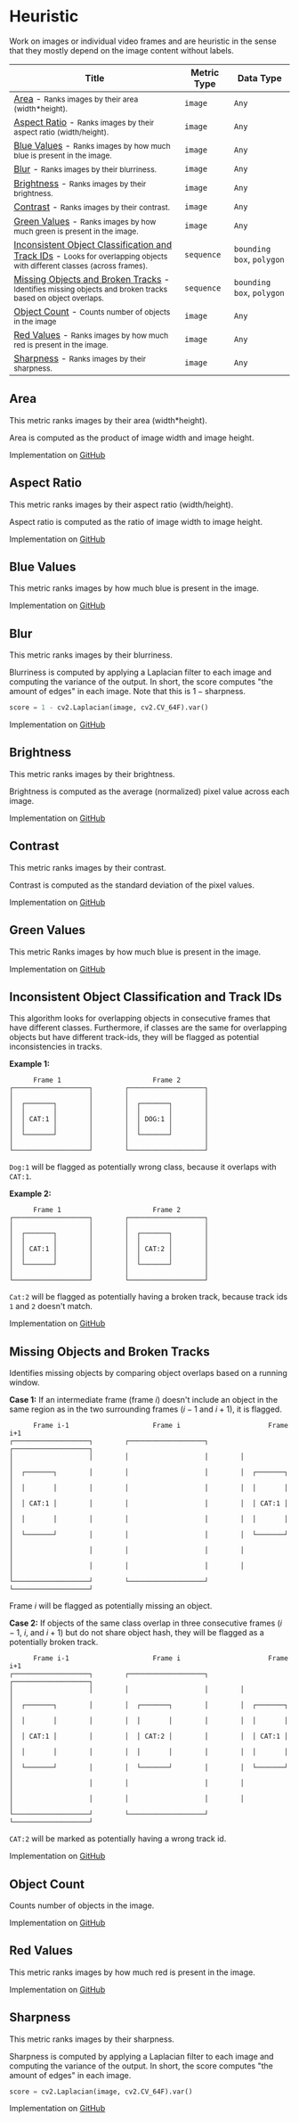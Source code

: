 # Heuristic

Work on images or individual video frames and are heuristic in the sense that they mostly depend on the image content without labels.

| Title                                                                                                                                                                                        | Metric Type | Data Type                 |
|----------------------------------------------------------------------------------------------------------------------------------------------------------------------------------------------| ----------- | ------------------------- |
| [Area](#area) - <small>Ranks images by their area (width\*height).</small>                                                                                                                   | `image`     | `Any`                     |
| [Aspect Ratio](#aspect-ratio) - <small>Ranks images by their aspect ratio (width/height).</small>                                                                                            | `image`     | `Any`                     |
| [Blue Values](#blue-values) - <small>Ranks images by how much blue is present in the image.</small>                                                                                          | `image`     | `Any`                     |
| [Blur](#blur) - <small>Ranks images by their blurriness.</small>                                                                                                                             | `image`     | `Any`                     |
| [Brightness](#brightness) - <small>Ranks images by their brightness.</small>                                                                                                                 | `image`     | `Any`                     |
| [Contrast](#contrast) - <small>Ranks images by their contrast.</small>                                                                                                                       | `image`     | `Any`                     |
| [Green Values](#green-values) - <small>Ranks images by how much green is present in the image.</small>                                                                                       | `image`     | `Any`                     |
| [Inconsistent Object Classification and Track IDs](#inconsistent-object-classification-and-track-ids) - <small>Looks for overlapping objects with different classes (across frames).</small> | `sequence`  | `bounding box`, `polygon` |
| [Missing Objects and Broken Tracks](#missing-objects-and-broken-tracks) - <small>Identifies missing objects and broken tracks based on object overlaps.</small>                              | `sequence`  | `bounding box`, `polygon` |
| [Object Count](#object-count) - <small>Counts number of objects in the image</small>                                                                                                         | `image`     | `Any`                     |
| [Red Values](#red-values) - <small>Ranks images by how much red is present in the image.</small>                                                                                             | `image`     | `Any`                     |
| [Sharpness](#sharpness) - <small>Ranks images by their sharpness.</small>                                                                                                                    | `image`     | `Any`                     |

## Area

This metric ranks images by their area (width\*height).

Area is computed as the product of image width and image height.

Implementation on [GitHub](https://github.com/encord-team/encord-active/blob/main/src/encord_active/lib/metrics/heuristic/img_features.py)

## Aspect Ratio

This metric ranks images by their aspect ratio (width/height).

Aspect ratio is computed as the ratio of image width to image height.

Implementation on [GitHub](https://github.com/encord-team/encord-active/blob/main/src/encord_active/lib/metrics/heuristic/img_features.py)

## Blue Values

This metric ranks images by how much blue is present in the image.

Implementation on [GitHub](https://github.com/encord-team/encord-active/blob/main/src/encord_active/lib/metrics/heuristic/img_features.py)

## Blur

This metric ranks images by their blurriness.

Blurriness is computed by applying a Laplacian filter to each image and computing the
variance of the output. In short, the score computes "the amount of edges" in each
image. Note that this is $1 - \text{sharpness}$.

```python
score = 1 - cv2.Laplacian(image, cv2.CV_64F).var()
```

Implementation on [GitHub](https://github.com/encord-team/encord-active/blob/main/src/encord_active/lib/metrics/heuristic/img_features.py)

## Brightness

This metric ranks images by their brightness.

Brightness is computed as the average (normalized) pixel value across each image.

Implementation on [GitHub](https://github.com/encord-team/encord-active/blob/main/src/encord_active/lib/metrics/heuristic/img_features.py)

## Contrast

This metric ranks images by their contrast.

Contrast is computed as the standard deviation of the pixel values.

Implementation on [GitHub](https://github.com/encord-team/encord-active/blob/main/src/encord_active/lib/metrics/heuristic/img_features.py)

## Green Values

This metric Ranks images by how much blue is present in the image.

Implementation on [GitHub](https://github.com/encord-team/encord-active/blob/main/src/encord_active/lib/metrics/heuristic/img_features.py)

## Inconsistent Object Classification and Track IDs

This algorithm looks for overlapping objects in consecutive
frames that have different classes. Furthermore, if classes are the same for overlapping objects but have different
track-ids, they will be flagged as potential inconsistencies in tracks.

**Example 1:**

```
      Frame 1                       Frame 2
┌───────────────────┐        ┌───────────────────┐
│                   │        │                   │
│  ┌───────┐        │        │  ┌───────┐        │
│  │       │        │        │  │       │        │
│  │ CAT:1 │        │        │  │ DOG:1 │        │
│  │       │        │        │  │       │        │
│  └───────┘        │        │  └───────┘        │
│                   │        │                   │
└───────────────────┘        └───────────────────┘
```

`Dog:1` will be flagged as potentially wrong class, because it overlaps with `CAT:1`.

**Example 2:**

```
      Frame 1                       Frame 2
┌───────────────────┐        ┌───────────────────┐
│                   │        │                   │
│  ┌───────┐        │        │  ┌───────┐        │
│  │       │        │        │  │       │        │
│  │ CAT:1 │        │        │  │ CAT:2 │        │
│  │       │        │        │  │       │        │
│  └───────┘        │        │  └───────┘        │
│                   │        │                   │
└───────────────────┘        └───────────────────┘
```

`Cat:2` will be flagged as potentially having a broken track, because track ids `1` and `2` doesn't match.

Implementation on [GitHub](https://github.com/encord-team/encord-active/blob/main/src/encord_active/lib/metrics/heuristic/high_iou_changing_classes.py)

## Missing Objects and Broken Tracks

Identifies missing objects by comparing object overlaps based
on a running window.

**Case 1:**
If an intermediate frame (frame $i$) doesn't include an object in the same
region as in the two surrounding frames ($i-1$ and $i+1$), it is flagged.

```
      Frame i-1                     Frame i                      Frame i+1
┌───────────────────┐        ┌───────────────────┐        ┌───────────────────┐
│                   │        │                   │        │                   │
│  ┌───────┐        │        │                   │        │  ┌───────┐        │
│  │       │        │        │                   │        │  │       │        │
│  │ CAT:1 │        │        │                   │        │  │ CAT:1 │        │
│  │       │        │        │                   │        │  │       │        │
│  └───────┘        │        │                   │        │  └───────┘        │
│                   │        │                   │        │                   │
│                   │        │                   │        │                   │
└───────────────────┘        └───────────────────┘        └───────────────────┘
```

Frame $i$ will be flagged as potentially missing an object.

**Case 2:**
If objects of the same class overlap in three consecutive frames ($i-1$, $i$, and $i+1$) but do not share object
hash, they will be flagged as a potentially broken track.

```
      Frame i-1                     Frame i                      Frame i+1
┌───────────────────┐        ┌───────────────────┐        ┌───────────────────┐
│                   │        │                   │        │                   │
│  ┌───────┐        │        │  ┌───────┐        │        │  ┌───────┐        │
│  │       │        │        │  │       │        │        │  │       │        │
│  │ CAT:1 │        │        │  │ CAT:2 │        │        │  │ CAT:1 │        │
│  │       │        │        │  │       │        │        │  │       │        │
│  └───────┘        │        │  └───────┘        │        │  └───────┘        │
│                   │        │                   │        │                   │
│                   │        │                   │        │                   │
└───────────────────┘        └───────────────────┘        └───────────────────┘
```

`CAT:2` will be marked as potentially having a wrong track id.

Implementation on [GitHub](https://github.com/encord-team/encord-active/blob/main/src/encord_active/lib/metrics/heuristic/missing_objects_and_wrong_tracks.py)

## Object Count

Counts number of objects in the image.

Implementation on [GitHub](https://github.com/encord-team/encord-active/blob/main/src/encord_active/lib/metrics/heuristic/object_counting.py)

## Red Values

This metric ranks images by how much red is present in the image.

Implementation on [GitHub](https://github.com/encord-team/encord-active/blob/main/src/encord_active/lib/metrics/heuristic/img_features.py)

## Sharpness

This metric ranks images by their sharpness.

Sharpness is computed by applying a Laplacian filter to each image and computing the
variance of the output. In short, the score computes "the amount of edges" in each
image.

```python
score = cv2.Laplacian(image, cv2.CV_64F).var()
```

Implementation on [GitHub](https://github.com/encord-team/encord-active/blob/main/src/encord_active/lib/metrics/heuristic/img_features.py)
